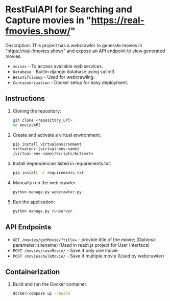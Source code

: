 # RestFulAPI for Searching and Capture movies in "https://real-fmovies.show/" 

Description: This project has a webcrawler to generate movies in "https://real-fmovies.show/" and expose an API endpoint to view generated movies.

- `movies` - To access available web services.
- `Database` - Builtin djangjo database using sqlite3.
- `BeautifulSoup` - Used for webcrawling.
- `Containerization` - Docker setup for easy deployment.

## Instructions

1. Cloning the repository:
    ```sh
    git clone <repository_url>
    cd moviesAPI
    ```
2. Create and activate a virtual environment:
    ```sh
    pip install virtualenvironment
    virtualenv {virtual-env-name}
    {virtual-env-name}/Scripts/Activate
    ```
3. Install dependencies listed in requirements.txt:
    ```sh
    pip install -r requirements.txt
    ```
4. Manually run the web crawler
    ```sh
    python manage.py webcrawler.py
    ```
6. Run the application:
    ```sh
    python manage.py runserver
    ```
   
## API Endpoints

- `GET /movies/getMovie/?title=` - provide title of the movie; (Optional parameter: sitename) (Used in react.js project for User Interface)
- `POST /movies/saveMovie/` - Save if only one movie
- `POST /movies/bulkMovie/` - Save if multiple movie (Used by webcrawler)

## Containerization

1. Build and run the Docker container:
    ```sh
    docker-compose up --build
    ```